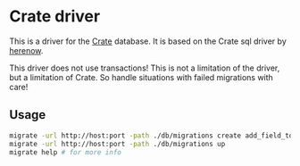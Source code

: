 # Crate driver

This is a driver for the [Crate](https://crate.io) database. It is based on the Crate
sql driver by [herenow](https://github.com/herenow/go-crate).

This driver does not use transactions! This is not a limitation of the driver, but a 
limitation of Crate. So handle situations with failed migrations with care!

## Usage

```bash
migrate -url http://host:port -path ./db/migrations create add_field_to_table
migrate -url http://host:port -path ./db/migrations up
migrate help # for more info
```
